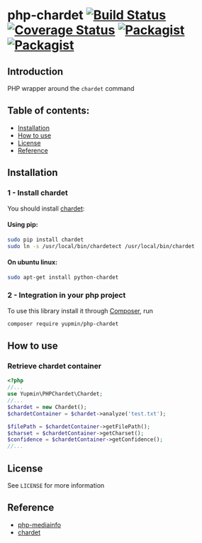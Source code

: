 # php-chardet [![Build Status](https://travis-ci.org/yupmin/php-chardet.svg?branch=master)](https://travis-ci.org/yupmin/php-chardet) [![Coverage Status](https://coveralls.io/repos/yupmin/php-chardet/badge.svg?branch=master&service=github)](https://coveralls.io/github/yupmin/php-chardet?branch=master) [![Packagist](https://img.shields.io/packagist/v/yupmin/php-chardet.svg)](https://packagist.org/packages/yupmin/php-chardet) [![Packagist](https://img.shields.io/packagist/dt/yupmin/php-chardet.svg)](https://packagist.org/packages/yupmin/php-chardet)

## Introduction

PHP wrapper around the `chardet` command

## Table of contents:
- [Installation](#installation)
- [How to use](#how-to-use)
- [License](#license)
- [Reference](#reference)

## Installation

### 1 - Install chardet

You should install [chardet](https://pypi.python.org/pypi/chardet):

#### Using pip:

```bash
sudo pip install chardet
sudo ln -s /usr/local/bin/chardetect /usr/local/bin/chardet
```

#### On ubuntu linux:

```bash
sudo apt-get install python-chardet
```

### 2 - Integration in your php project

To use this library install it through [Composer](https://getcomposer.org/), run

```bash
composer require yupmin/php-chardet
```

## How to use

### Retrieve chardet container

```php
<?php
//...
use Yupmin\PHPChardet\Chardet;
//...
$chardet = new Chardet();
$chardetContainer = $chardet->analyze('test.txt');

$filePath = $chardetContainer->getFilePath();
$charset = $chardetContainer->getCharset();
$confidence = $chardetContainer->getConfidence();
//...
```

## License
See `LICENSE` for more information

## Reference
- [php-mediainfo](https://github.com/mhor/php-mediainfo)
- [chardet](https://github.com/chardet/chardet)
